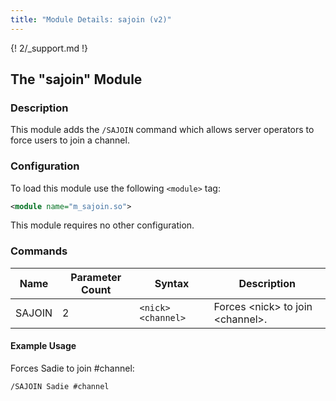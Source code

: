 ```yaml
---
title: "Module Details: sajoin (v2)"
---
```


{! 2/_support.md !}

## The "sajoin" Module

### Description

This module adds the `/SAJOIN` command which allows server operators to force users to join a channel.

### Configuration

To load this module use the following `<module>` tag:

```xml
<module name="m_sajoin.so">
```

This module requires no other configuration.

### Commands

Name   | Parameter Count | Syntax             | Description
------ | --------------- | ------------------ | -----------
SAJOIN | 2               | `<nick> <channel>` | Forces &lt;nick&gt; to join &lt;channel&gt;.

#### Example Usage

Forces Sadie to join #channel:

```plaintext
/SAJOIN Sadie #channel
```
